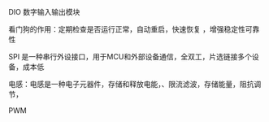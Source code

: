 
DIO  数字输入输出模块


看门狗的作用：定期检查是否运行正常，自动重启，快速恢复 ，增强稳定性可靠性


SPI 是一种串行外设接口，用于MCU和外部设备通信，全双工，片选链接多个设备，成本低


电感：电感是一种电子元器件，存储和释放电能，、限流滤波，存储能量，阻抗调节，


PWM